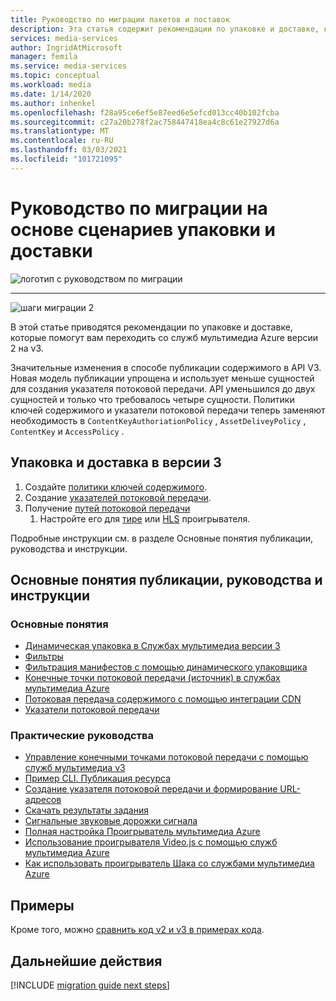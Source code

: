 ```yaml
---
title: Руководство по миграции пакетов и поставок
description: Эта статья содержит рекомендации по упаковке и доставке, которые помогут вам переходить со служб мультимедиа Azure версии 2 на v3.
services: media-services
author: IngridAtMicrosoft
manager: femila
ms.service: media-services
ms.topic: conceptual
ms.workload: media
ms.date: 1/14/2020
ms.author: inhenkel
ms.openlocfilehash: f28a95ce6ef5e87eed6e5efcd013cc40b102fcba
ms.sourcegitcommit: c27a20b278f2ac758447418ea4c8c61e27927d6a
ms.translationtype: MT
ms.contentlocale: ru-RU
ms.lasthandoff: 03/03/2021
ms.locfileid: "101721095"
---
```

# <a name="packaging-and-delivery-scenario-based-migration-guidance"></a>Руководство по миграции на основе сценариев упаковки и доставки

![логотип с руководством по миграции](./media/migration-guide/azure-media-services-logo-migration-guide.svg)

<hr color="#5ea0ef" size="10">

![шаги миграции 2](./media/migration-guide/steps-4.svg)

В этой статье приводятся рекомендации по упаковке и доставке, которые помогут вам переходить со служб мультимедиа Azure версии 2 на v3.

Значительные изменения в способе публикации содержимого в API V3. Новая модель публикации упрощена и использует меньше сущностей для создания указателя потоковой передачи. API уменьшился до двух сущностей и только что требовалось четыре сущности. Политики ключей содержимого и указатели потоковой передачи теперь заменяют необходимость в `ContentKeyAuthoriationPolicy` , `AssetDeliveyPolicy` , `ContentKey` и `AccessPolicy` .

## <a name="packaging-and-delivery-in-v3"></a>Упаковка и доставка в версии 3

1. Создайте [политики ключей содержимого](content-key-policy-concept.md).
1. Создание [указателей потоковой передачи](streaming-locators-concept.md).
1. Получение [путей потоковой передачи](create-streaming-locator-build-url.md) 
    1. Настройте его для [тире](dynamic-packaging-overview.md#mpeg-dash-protocol) или [HLS](dynamic-packaging-overview.md#hls-protocol) проигрывателя.

Подробные инструкции см. в разделе Основные понятия публикации, руководства и инструкции.

## <a name="publishing-concepts-tutorials-and-how-to-guides"></a>Основные понятия публикации, руководства и инструкции

### <a name="concepts"></a>Основные понятия

- [Динамическая упаковка в Службах мультимедиа версии 3](dynamic-packaging-overview.md)
- [Фильтры](filters-concept.md)
- [Фильтрация манифестов с помощью динамического упаковщика](filters-dynamic-manifest-overview.md)
- [Конечные точки потоковой передачи (источник) в службах мультимедиа Azure](streaming-endpoint-concept.md)
- [Потоковая передача содержимого с помощью интеграции CDN](scale-streaming-cdn.md)
- [Указатели потоковой передачи](streaming-locators-concept.md)

### <a name="how-to-guides"></a>Практические руководства

- [Управление конечными точками потоковой передачи с помощью служб мультимедиа v3](manage-streaming-endpoints-howto.md)
- [Пример CLI. Публикация ресурса](cli-publish-asset.md)
- [Создание указателя потоковой передачи и формирование URL-адресов](create-streaming-locator-build-url.md)
- [Скачать результаты задания](download-results-howto.md)
- [Сигнальные звуковые дорожки сигнала](signal-descriptive-audio-howto.md)
- [Полная настройка Проигрыватель мультимедиа Azure](../azure-media-player/azure-media-player-full-setup.md)
- [Использование проигрывателя Video.js с помощью служб мультимедиа Azure](how-to-video-js-player.md)
- [Как использовать проигрыватель Шака со службами мультимедиа Azure](how-to-shaka-player.md)

## <a name="samples"></a>Примеры

Кроме того, можно [сравнить код v2 и v3 в примерах кода](migrate-v-2-v-3-migration-samples.md).

## <a name="next-steps"></a>Дальнейшие действия

[!INCLUDE [migration guide next steps](./includes/migration-guide-next-steps.md)]